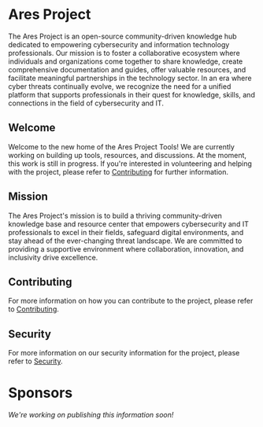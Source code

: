 # Ares Project
The Ares Project is an open-source community-driven knowledge hub dedicated to empowering cybersecurity and information technology professionals. Our mission is to foster a collaborative ecosystem where individuals and organizations come together to share knowledge, create comprehensive documentation and guides, offer valuable resources, and facilitate meaningful partnerships in the technology sector. In an era where cyber threats continually evolve, we recognize the need for a unified platform that supports professionals in their quest for knowledge, skills, and connections in the field of cybersecurity and IT.

## Welcome
Welcome to the new home of the Ares Project Tools! We are currently working on building up tools, resources, and discussions. At the moment, this work is still in progress. If you're interested in volunteering and helping with the project, please refer to [Contributing](https://github.com/aresproject-io/aresproject-io/blob/main/CONTRIBUTING.md) for further information.

## Mission
The Ares Project's mission is to build a thriving community-driven knowledge base and resource center that empowers cybersecurity and IT professionals to excel in their fields, safeguard digital environments, and stay ahead of the ever-changing threat landscape. We are committed to providing a supportive environment where collaboration, innovation, and inclusivity drive excellence.

## Contributing
For more information on how you can contribute to the project, please refer to [Contributing](https://github.com/aresproject-io/aresproject-io/blob/main/CONTRIBUTING.md).

## Security
For more information on our security information for the project, please refer to [Security](https://github.com/aresproject-io/aresproject-io/blob/main/SECURITY.md).

# Sponsors
_We're working on publishing this information soon!_
